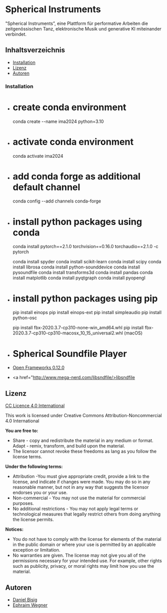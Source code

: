 # Spherical Instruments 

"Spherical Instruments”, eine Plattform für performative Arbeiten die zeitgenössischen Tanz, elektronische Musik und generative KI miteinander verbindet.

## Inhaltsverzeichnis

* <a href="https://github.com/ewgnr/CollidingObjects/blob/main/README.md#installation">Installation</a>
* <a href="https://github.com/ewgnr/CollidingObjects/blob/main/README.md#lizenz">Lizenz</a>
* <a href="https://github.com/ewgnr/CollidingObjects/blob/main/README.md#autorinnen-und-autoren">Autoren</a>

### Installation

* # create conda environment
  conda create --name ima2024 python=3.10

* # activate conda environment
  conda activate ima2024

* # add conda forge as additional default channel 
  conda config --add channels conda-forge

* # install python packages using conda
  conda install pytorch==2.1.0 torchvision==0.16.0 torchaudio==2.1.0 -c pytorch

  conda install spyder
  conda install scikit-learn
  conda install scipy
  conda install librosa
  conda install python-sounddevice
  conda install pysoundfile
  conda install transforms3d
  conda install pandas
  conda install matplotlib
  conda install pyqtgraph
  conda install pyopengl

* # install python packages using pip
  pip install einops
  pip install einops-ext
  pip install simpleaudio
  pip install python-osc

  pip install fbx-2020.3.7-cp310-none-win_amd64.whl
  pip install fbx-2020.3.7-cp310-cp310-macosx_10_15_universal2.whl (macOS)
  
* # Spherical Soundfile Player 
* <a href="https://openframeworks.cc/">Open Frameworks 0.12.0</a>
* <a href="http://www.mega-nerd.com/libsndfile/>libsndfile</a>

## Lizenz

<a href="https://creativecommons.org/licenses/by/4.0//">CC Licence 4.0 International</a>

This work is licensed under Creative Commons Attribution-Noncommercial 4.0 International

**You are free to:**
* Share - copy and redistribute the material in any medium or format. Adapt - remix, transform, and build upon the material.
* The licensor cannot revoke these freedoms as lang as you follow the license terms.

**Under the following terms:**
* Attribution -You must give appropriate credit, provide a link to the license, and indicate if changes were made. You may do so in any reasonable manner, but not in any way that suggests the licensor endorses you or your use.
* Non-commercial - You may not use the material for commercial purposes.
* No additional restrictions - You may not apply legal terms or technological measures that legally restrict others from doing anything the license permits.

**Notices:**
* You do not have to comply with the license for elements of the material in the public domain or where your use is permitted by an applicable exception or limitation.
* No warranties are given. The license may not give you all of the permissions necessary for your intended use. For example, other rights such as publicity, privacy, or moral rights may limit how you use the material.

## Autoren
* <a href="https://github.com/mirzoevau">Daniel Bisig</a>
* <a href="https://github.com/mirzoevau">Ephraim Wegner</a>
